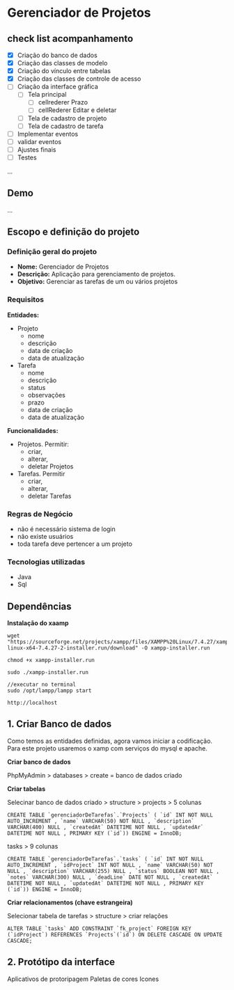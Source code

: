 # Gerenciador de Projetos

## check list acompanhamento

- [x] Criação do banco de dados
- [x] Criação das classes de modelo
- [x] Criação do vínculo entre tabelas
- [x] Criação das classes de controle de acesso
- [ ] Criação da interface gráfica
  - [ ] Tela principal
    - [ ] cellrederer Prazo
    - [ ] cellRederer Editar e deletar
  - [ ] Tela de cadastro de projeto
  - [ ] Tela de cadastro de tarefa
- [ ] Implementar eventos
- [ ] validar eventos
- [ ] Ajustes finais
- [ ] Testes

...

## Demo

...

## Escopo e definição do projeto
### Definição geral do projeto

- **Nome:** Gerenciador de Projetos
- **Descrição:** Aplicação para gerenciamento de projetos.
- **Objetivo:** Gerenciar as tarefas de um ou vários projetos

### Requisitos

**Entidades:**
- Projeto
    - nome
    - descrição
    - data de criação
    - data de atualização
- Tarefa
    - nome
    - descrição
    - status
    - observações
    - prazo
    - data de criação
    - data de atualização

**Funcionalidades:**
- Projetos. Permitir:
    - criar,
    - alterar,
    - deletar Projetos
- Tarefas. Permitir
    - criar,
    - alterar,
    - deletar Tarefas

### Regras de Negócio

- não é necessário sistema de login
- não existe usuários
- toda tarefa deve pertencer a um projeto

### Tecnologias utilizadas

- Java
- Sql

## Dependências

**Instalação do xaamp**
```
wget "https://sourceforge.net/projects/xampp/files/XAMPP%20Linux/7.4.27/xampp-linux-x64-7.4.27-2-installer.run/download" -O xampp-installer.run

chmod +x xampp-installer.run

sudo ./xampp-installer.run

//executar no terminal
sudo /opt/lampp/lampp start

http://localhost
```

## 1. Criar Banco de dados

Como temos as entidades definidas, agora vamos iniciar a codificação. Para este projeto usaremos o xamp com serviços do mysql e apache.

**Criar banco de dados**

PhpMyAdmin > databases > create = banco de dados criado

**Criar tabelas**

Selecinar banco de dados criado > structure >
projects > 5 colunas

```
CREATE TABLE `gerenciadorDeTarefas`.`Projects` ( `id` INT NOT NULL AUTO_INCREMENT , `name` VARCHAR(50) NOT NULL , `description` VARCHAR(400) NULL , `createdAt` DATETIME NOT NULL , `updatedAr` DATETIME NOT NULL , PRIMARY KEY (`id`)) ENGINE = InnoDB;
```

tasks > 9 colunas

```
CREATE TABLE `gerenciadorDeTarefas`.`tasks` ( `id` INT NOT NULL AUTO_INCREMENT , `idProject` INT NOT NULL , `name` VARCHAR(50) NOT NULL , `description` VARCHAR(255) NULL , `status` BOOLEAN NOT NULL , `notes` VARCHAR(300) NULL , `deadLine` DATE NOT NULL , `createdAt` DATETIME NOT NULL , `updatedAt` DATETIME NOT NULL , PRIMARY KEY (`id`)) ENGINE = InnoDB;
```

**Criar relacionamentos (chave estrangeira)**

Selecionar tabela de tarefas > structure > criar relações

```
ALTER TABLE `tasks` ADD CONSTRAINT `fk_project` FOREIGN KEY (`idProject`) REFERENCES `Projects`(`id`) ON DELETE CASCADE ON UPDATE CASCADE;
```

## 2. Protótipo da interface

Aplicativos de protoripagem
Paletas de cores
Icones



